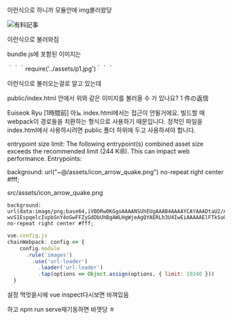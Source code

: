    <img
      :src="require('@/../public/logo_icon.png')"
      :alt="getKeyAttr(keyType, 'alt')"
    >

이런식으로 하니까 모듈안에 img불러왔당

<img data-v-e1b21954="" src="/img/logo_icon.44c74e12.png" alt="有料記事">

이런식으로 불러와짐

bundle.js에 포함된 이미지는

 ｀｀｀require('../assets/p1.jpg')｀｀｀

이런식으로 불러오는걸로 알고 있는데

public/index.html 안에서 위와 같은 이미지를 불러올 수 가 있나요?
1 件の返信

Euiseok Ryu  [1時間前]
아뇨 index.html에서는 접근이 안될거에요. 빌드할 때 webpack이 경로들을 치환하는 형식으로 사용하기 때문입니다.
정적인 파일을 index.html에서 사용하시려면 public 폴더 하위에 두고 사용하셔야 합니다.



entrypoint size limit: The following entrypoint(s) combined asset size exceeds the recommended limit (244 KiB). This can impact web performance.
Entrypoints:


background: url("~@/assets/icon_arrow_quake.png") no-repeat right center #fff;

src/assets/icon_arrow_quake.png

    background: url(data:image/png;base64,iVBORw0KGgoAAAANSUhEUgAAAB4AAAAYCAYAAADtaU2/AAAAGXRFW…wvS1EspqelcIvpbSnY4oGwFFZyGdDbUhBgAWLHgWjeAgQYAERLh3U4IwEiAAAAAElFTkSuQmCC) no-repeat right center #fff;




```js
vue.config.js
chainWebpack: config => {
    config.module
      .rule('images')
        .use('url-loader')
          .loader('url-loader')
          .tap(options => Object.assign(options, { limit: 10240 }))
  }
```
설정 먹엇을시에 vue inspect다시보면 바껴있음

하고 npm run serve재기동하면 바꼇당 ㅎ

